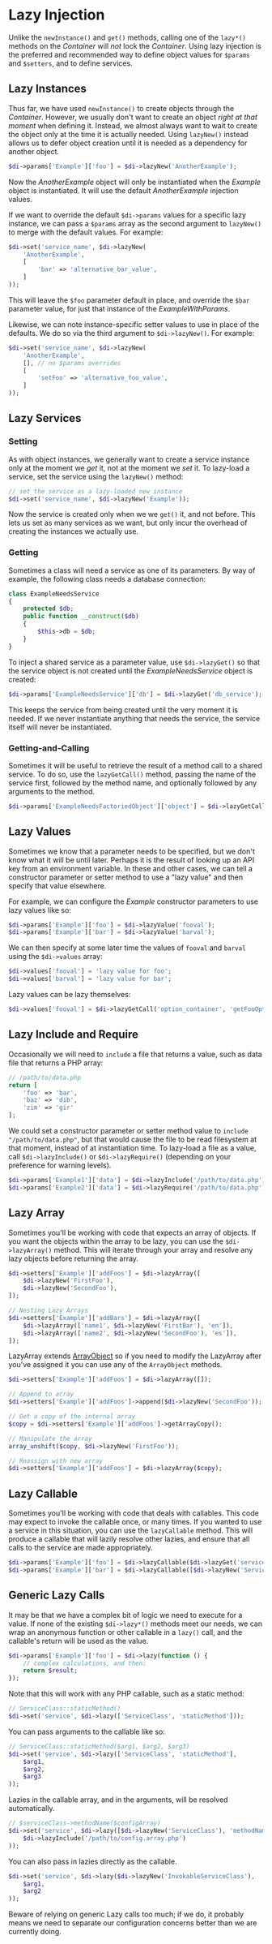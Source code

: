 # Lazy Injection

Unlike the `newInstance()` and `get()` methods, calling one of the `lazy*()` methods on the _Container_ will *not* lock the _Container_. Using lazy injection is the preferred and recommended way to define object values for `$params` and `$setters`, and to define services.

## Lazy Instances

Thus far, we have used `newInstance()` to create objects through the _Container_.
However, we usually don't want to create an object *right at that moment* when
defining it. Instead, we almost always want to wait to create the object only
at the time it is actually needed. Using `lazyNew()` instead allows us to defer object
creation until it is needed as a dependency for another object.

```php
$di->params['Example']['foo'] = $di->lazyNew('AnotherExample');
```

Now the _AnotherExample_ object will only be instantiated when the _Example_ object
is instantiated. It will use the default _AnotherExample_ injection values.

If we want to override the default `$di->params` values for a specific lazy instance, we can pass a `$params` array as the second argument to `lazyNew()` to merge with the default values. For example:

```php
$di->set('service_name', $di->lazyNew(
    'AnotherExample',
    [
        'bar' => 'alternative_bar_value',
    ]
));
```

This will leave the `$foo` parameter default in place, and override the `$bar` parameter value, for just that instance of the _ExampleWithParams_.

Likewise, we can note instance-specific setter values to use in place of the defaults. We do so via the third argument to `$di->lazyNew()`. For example:

```php
$di->set('service_name', $di->lazyNew(
    'AnotherExample',
    [], // no $params overrides
    [
        'setFoo' => 'alternative_foo_value',
    ]
));
```

## Lazy Services

### Setting

As with object instances, we generally want to create a service instance only at the moment we *get* it, not at the moment we *set* it. To lazy-load a service, set the service using the `lazyNew()` method:

```php
// set the service as a lazy-loaded new instance
$di->set('service_name', $di->lazyNew('Example'));
```

Now the service is created only when we we `get()` it, and not before. This lets us set as many services as we want, but only incur the overhead of creating the instances we actually use.

### Getting

Sometimes a class will need a service as one of its parameters. By way of example, the following class needs a database connection:

```php
class ExampleNeedsService
{
    protected $db;
    public function __construct($db)
    {
        $this->db = $db;
    }
}
```

To inject a shared service as a parameter value, use `$di->lazyGet()` so that the service object is not created until the _ExampleNeedsService_ object is created:

```php
$di->params['ExampleNeedsService']['db'] = $di->lazyGet('db_service');
```

This keeps the service from being created until the very moment it is needed. If we never instantiate anything that needs the service, the service itself will never be instantiated.

### Getting-and-Calling

Sometimes it will be useful to retrieve the result of a method call to a shared service. To do so, use the `lazyGetCall()` method, passing the name of the service first, followed by the method name, and optionally followed by any arguments to the method.

```php
$di->params['ExampleNeedsFactoriedObject']['object'] = $di->lazyGetCall('factory_service', 'newInstance');
```


## Lazy Values

Sometimes we know that a parameter needs to be specified, but we don't know what it will be until later.  Perhaps it is the result of looking up an API key from an environment variable. In these and other cases, we can tell a constructor parameter or setter method to use a "lazy value" and then specify that value elsewhere.

For example, we can configure the _Example_ constructor parameters to use lazy values like so:

```php
$di->params['Example']['foo'] = $di->lazyValue('fooval');
$di->params['Example']['bar'] = $di->lazyValue('barval');
```

We can then specify at some later time the values of `fooval` and `barval` using the `$di->values` array:

```php
$di->values['fooval'] = 'lazy value for foo';
$di->values['barval'] = 'lazy value for bar';
```

Lazy values can be lazy themselves:

```php
$di->values['fooval'] = $di->lazyGetCall('option_container', 'getFooOption');
```

## Lazy Include and Require

Occasionally we will need to `include` a file that returns a value, such as data file that returns a PHP array:

```php
// /path/to/data.php
return [
    'foo' => 'bar',
    'baz' => 'dib',
    'zim' => 'gir'
];
```

We could set a constructor parameter or setter method value to `include "/path/to/data.php"`, but that would cause the file to be read filesystem at that moment, instead of at instantiation time.  To lazy-load a file as a value, call `$di->lazyInclude()` or `$di->lazyRequire()` (depending on your preference for warning levels).

```php
$di->params['Example1']['data'] = $di->lazyInclude('/path/to/data.php');
$di->params['Example2']['data'] = $di->lazyRequire('/path/to/data.php');
```

## Lazy Array

Sometimes you'll be working with code that expects an array of objects. If you want the objects within the array to be lazy, you can use the `$di->lazyArray()` method. This will iterate through your array and resolve any lazy objects before returning the array.

```php
$di->setters['Example']['addFoos'] = $di->lazyArray([
    $di->lazyNew('FirstFoo'),
    $di->lazyNew('SecondFoo'),
]);

// Nesting Lazy Arrays
$di->setters['Example']['addBars'] = $di->lazyArray([
    $di->lazyArray(['name1', $di->lazyNew('FirstBar'), 'en']),
    $di->lazyArray(['name2', $di->lazyNew('SecondFoo'), 'es']),
]);
```

LazyArray extends [ArrayObject](http://php.net/manual/en/class.arrayobject.php) so if you need to modify the LazyArray after you've assigned it you can use any of the `ArrayObject` methods.

```php
$di->setters['Example']['addFoos'] = $di->lazyArray([]);

// Append to array
$di->setters['Example']['addFoos']->append($di->lazyNew('SecondFoo'));

// Get a copy of the internal array
$copy = $di->setters['Example']['addFoos']->getArrayCopy();

// Manipulate the array
array_unshift($copy, $di->lazyNew('FirstFoo'));

// Reassign with new array
$di->setters['Example']['addFoos'] = $di->lazyArray($copy);
```

## Lazy Callable

Sometimes you'll be working with code that deals with callables. This code may expect to invoke the callable once, or many times. If you wanted to use a service in this situation, you can use the ``lazyCallable`` method. This will produce a callable that will lazily resolve other lazies, and ensure that all calls to the service are made appropriately.

```php
$di->params['Example']['foo'] = $di->lazyCallable($di->lazyGet('service_name'));
$di->params['Example']['bar'] = $di->lazyCallable([$di->lazyNew('ServiceClass'), 'methodName']);
```

## Generic Lazy Calls

It may be that we have a complex bit of logic we need to execute for a value. If none of the existing `$di->lazy*()` methods meet our needs, we can wrap an anonymous function or other callable in a `lazy()` call, and the callable's return will be used as the value.

```php
$di->params['Example']['foo'] = $di->lazy(function () {
    // complex calculations, and then:
    return $result;
});
```

Note that this will work with any PHP callable, such as a static method:

```php
// ServiceClass::staticMethod()
$di->set('service', $di->lazy(['ServiceClass', 'staticMethod']));
```

You can pass arguments to the callable like so:

```php
// ServiceClass::staticMethod($arg1, $arg2, $arg3)
$di->set('service', $di->lazy(['ServiceClass', 'staticMethod'],
    $arg1,
    $arg2,
    $arg3
));
```

Lazies in the callable array, and in the arguments, will be resolved automatically.

```php
// $serviceClass->methodName($configArray)
$di->set('service', $di->lazy([$di->lazyNew('ServiceClass'), 'methodName'],
    $di->lazyInclude('/path/to/config.array.php')
));
```

You can also pass in lazies directly as the callable.

```php
$di->set('service', $di->lazy($di->lazyNew('InvokableServiceClass'),
    $arg1,
    $arg2
));
```

Beware of relying on generic Lazy calls too much; if we do, it probably means we need to separate our configuration concerns better than we are currently doing.
